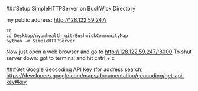 ###Setup SimpleHTTPServer on BushWick Directory

my public address: http://128.122.59.247/

    cd
    cd Desktop/nyumhealth_git/BushwickCommunityMap  
    python -m SimpleHTTPServer

Now just open a web browser and go to http://128.122.59.247/:8000 To shut server down: got to terminal and hit cntrl + c


###Get Google Geocoding API Key (for address search)
https://developers.google.com/maps/documentation/geocoding/get-api-key#key

